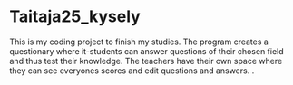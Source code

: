 # Taitaja25_kysely
This is my coding project to finish my studies. The program creates a questionary where it-students can answer questions of their chosen field and thus test their knowledge. The teachers have their own space where they can see everyones scores and edit questions and answers. . 
